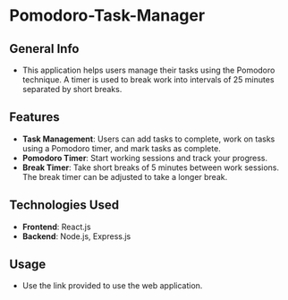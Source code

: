 # Pomodoro-Task-Manager
## General Info

- This application helps users manage their tasks using the Pomodoro technique. A timer is used to break work into intervals of 25 minutes separated by short breaks. 

## Features

- **Task Management**: Users can add tasks to complete, work on tasks using a Pomodoro timer, and mark tasks as complete.
- **Pomodoro Timer**: Start working sessions and track your progress.
- **Break Timer**: Take short breaks of 5 minutes between work sessions. The break timer can be adjusted to take a longer break.

## Technologies Used

- **Frontend**: React.js
- **Backend**: Node.js, Express.js


## Usage

- Use the link provided to use the web application.
